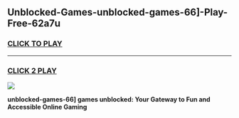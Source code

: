 
## Unblocked-Games-unblocked-games-66]-Play-Free-62a7u
<h3>
<a href="https://premium76.site?title=unblocked-games-66]&ref=19M">CLICK TO PLAY</a></h3>
<hr>

<h3>
<a href="https://premium76.site?title=unblocked-games-66]&ref=19M">CLICK 2 PLAY</a>
  
</h3>

<a href="https://premium76.site?title=unblocked-games-66]&ref=19M"><img src="https://clearcache.store/games.png"></a>


**unblocked-games-66] games unblocked: Your Gateway to Fun and Accessible Online Gaming**
